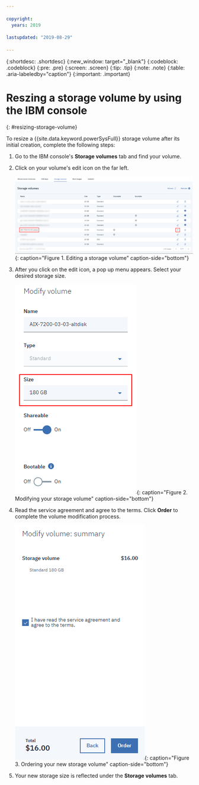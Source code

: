 ```yaml
---

copyright:
  years: 2019

lastupdated: "2019-08-29"

---
```


{:shortdesc: .shortdesc}
{:new_window: target="_blank"}
{:codeblock: .codeblock}
{:pre: .pre}
{:screen: .screen}
{:tip: .tip}
{:note: .note}
{:table: .aria-labeledby="caption"}
{:important: .important}

# Reszing a storage volume by using the IBM console
{: #resizing-storage-volume}

To resize a {{site.data.keyword.powerSysFull}} storage volume after its initial creation, complete the following steps:

1. Go to the IBM console's **Storage volumes** tab and find your volume.
2. Click on your volume's edit icon on the far left.

    ![Editing a storage volume](./images/console-selecting-storage-volume.png "Editing a storage volume"){: caption="Figure 1. Editing a storage volume" caption-side="bottom"}

3. After you click on the edit icon, a pop up menu appears. Select your desired storage size.

    ![Modifying your storage volume](./images/console-modify-volume.png "Modifying your storage volume"){: caption="Figure 2. Modifying your storage volume" caption-side="bottom"}

4. Read the service agreement and agree to the terms. Click **Order** to complete the volume modification process.

    ![Ordering your new storage volume](./images/console-modify-volume-summary.png "Ordering your new storage volume"){: caption="Figure 3. Ordering your new storage volume" caption-side="bottom"}

5. Your new storage size is reflected under the **Storage volumes** tab.
